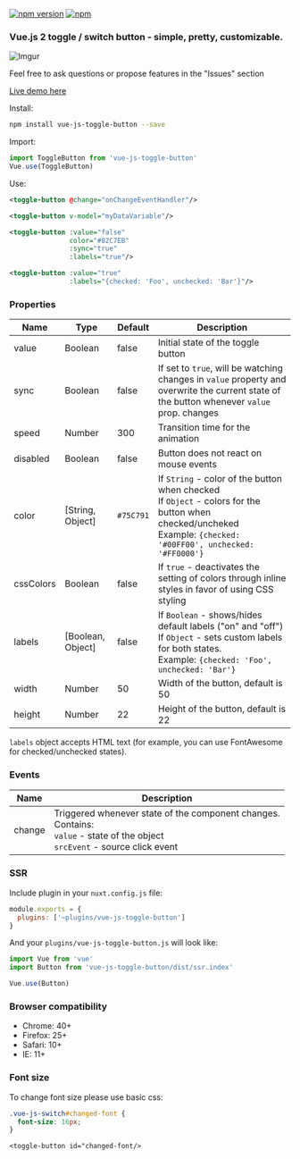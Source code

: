 [![npm version](https://badge.fury.io/js/vue-js-toggle-button.svg)](https://badge.fury.io/js/vue-js-toggle-button)
[![npm](https://img.shields.io/npm/dm/vue-js-toggle-button.svg)](https://www.npmjs.com/package/vue-js-toggle-button)

### Vue.js 2 toggle / switch button - simple, pretty, customizable.

![Imgur](http://i.imgur.com/a2Hf7pm.png)

Feel free to ask questions or propose features in the "Issues" section

[Live demo here](http://vue-js-toggle-button.yev.io/)

Install:
```bash
npm install vue-js-toggle-button --save
```
Import:
```javascript
import ToggleButton from 'vue-js-toggle-button'
Vue.use(ToggleButton)
```
Use:
```xml
<toggle-button @change="onChangeEventHandler"/>

<toggle-button v-model="myDataVariable"/>

<toggle-button :value="false" 
               color="#82C7EB" 
               :sync="true" 
               :labels="true"/>

<toggle-button :value="true" 
               :labels="{checked: 'Foo', unchecked: 'Bar'}"/>
```

### Properties

| Name      | Type              | Default     | Description                        |
| ---       | ---               | ---         | ---                                |
| value     | Boolean           | false       | Initial state of the toggle button |
| sync      | Boolean           | false       | If set to `true`, will be watching changes in `value` property and overwrite the current state of the button whenever `value` prop. changes |
| speed     | Number            | 300        | Transition time for the animation   |
| disabled  | Boolean           | false      | Button does not react on mouse events |
| color     | [String, Object]  | `#75C791`  | If `String` - color of the button when checked <br>If `Object` - colors for the button when checked/uncheked <br>Example: `{checked: '#00FF00', unchecked: '#FF0000'}`  |
| cssColors | Boolean           | false      | If `true` - deactivates the setting of colors through inline styles in favor of using CSS styling |
| labels    | [Boolean, Object] | false      | If `Boolean` - shows/hides default labels ("on" and "off") <br>If `Object` - sets custom labels for both states. <br>Example: `{checked: 'Foo', unchecked: 'Bar'}`   |
| width     | Number            | 50         | Width of the button, default is 50 |
| height    | Number            | 22         | Height of the button, default is 22 |

`labels` object accepts HTML text (for example, you can use FontAwesome for checked/unchecked states).

### Events

| Name   | Description              |
| ---    | ---                      |
| change | Triggered whenever state of the component changes. <br>Contains: <br>`value` - state of the object <br>`srcEvent` - source click event |

### SSR

Include plugin in your `nuxt.config.js` file:
```javascript
module.exports = {
  plugins: ['~plugins/vue-js-toggle-button']
}
```
And your `plugins/vue-js-toggle-button.js` will look like:

```javascript
import Vue from 'vue'
import Button from 'vue-js-toggle-button/dist/ssr.index'

Vue.use(Button)
```

### Browser compatibility

* Chrome: 40+
* Firefox: 25+
* Safari: 10+
* IE: 11+

### Font size
To change font size please use basic css:
```css
.vue-js-switch#changed-font {
  font-size: 16px;
}
```
```vue
<toggle-button id="changed-font/>
```
